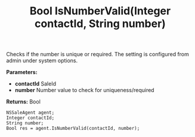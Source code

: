 ﻿---
uid: crmscript_ref_NSSaleAgent_IsNumberValid
title: Bool IsNumberValid(Integer contactId, String number)
intellisense: NSSaleAgent.IsNumberValid
keywords: NSSaleAgent, IsNumberValid
so.topic: reference
---

Checks if the number is unique or required.  The setting is configured from admin under system options.

**Parameters:**
 - **contactId** SaleId
 - **number** Number value to check for uniqueness/required

**Returns:** Bool

```crmscript
NSSaleAgent agent;
Integer contactId;
String number;
Bool res = agent.IsNumberValid(contactId, number);
```


